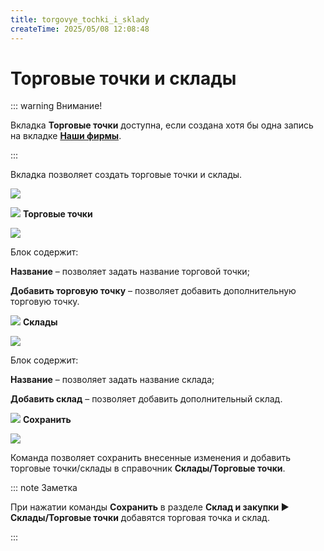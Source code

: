 ```yaml
---
title: torgovye_tochki_i_sklady
createTime: 2025/05/08 12:08:48
---
```

# Торговые точки и склады

::: warning Внимание!

Вкладка **Торговые точки** доступна, если создана хотя бы одна запись на вкладке [**Наши фирмы**](#bbde9d40-a956-46e3-8359-2887fc127cc6). 

:::

Вкладка позволяет создать торговые точки и склады.

![](image483.png)

![](image006.png) **Торговые точки**

![](image484.png)

Блок содержит:

**Название** – позволяет задать название торговой точки;

**Добавить торговую точку** – позволяет добавить дополнительную торговую точку.

![](image008.png) **Склады**

![](image485.png)

Блок содержит:

**Название** – позволяет задать название склада;

**Добавить склад** – позволяет добавить дополнительный склад.

![](image009.png) **Сохранить**

![](image486.png)

Команда позволяет сохранить внесенные изменения и добавить торговые точки/склады в справочник **Склады/Торговые точки**.

::: note Заметка

При нажатии команды **Сохранить** в разделе **Склад и закупки ► Склады/Торговые точки** добавятся торговая точка и склад.

:::




